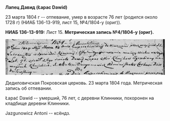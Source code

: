 **Лапец Давид (Łapас Dawid)**

23 марта 1804 г -- отпевание, умер в возрасте 76 лет (родился около 1728
г) (НИАБ 136-13-919, лист 15, №4/1804-у (ориг)).

**НИАБ 136-13-919:** Лист 15. **Метрическая запись №4/1804-у (ориг).**

![](./media/34d1e4778c6beded4fadd50ecd0cc965fa426008.png)

Дедиловичская Покровская церковь. 23 марта 1804 года. Метрическая запись
об отпевании.

Łapać Dawid -- умерший, 76 лет, с деревни Клинники, похоронен на
кладбище деревни Клинники.

Jazgunowicz Antoni -- ксёндз.
